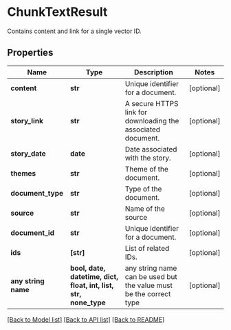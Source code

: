 # ChunkTextResult

Contains content and link for a single vector ID.

## Properties
Name | Type | Description | Notes
------------ | ------------- | ------------- | -------------
**content** | **str** | Unique identifier for a document. | [optional] 
**story_link** | **str** | A secure HTTPS link for downloading the associated document. | [optional] 
**story_date** | **date** | Date associated with the story. | [optional] 
**themes** | **str** | Theme of the document. | [optional] 
**document_type** | **str** | Type of the document. | [optional] 
**source** | **str** | Name of the source | [optional] 
**document_id** | **str** | Unique identifier for a document. | [optional] 
**ids** | **[str]** | List of related IDs. | [optional] 
**any string name** | **bool, date, datetime, dict, float, int, list, str, none_type** | any string name can be used but the value must be the correct type | [optional]

[[Back to Model list]](../README.md#documentation-for-models) [[Back to API list]](../README.md#documentation-for-api-endpoints) [[Back to README]](../README.md)


